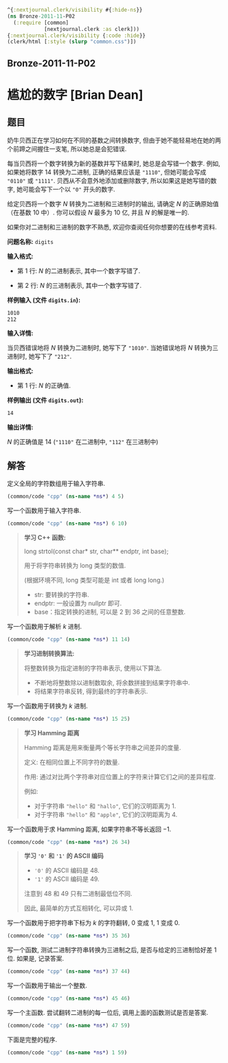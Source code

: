 ```clojure
^{:nextjournal.clerk/visibility #{:hide-ns}}
(ns Bronze-2011-11-P02
  (:require [common]
            [nextjournal.clerk :as clerk]))
{:nextjournal.clerk/visibility {:code :hide}}
(clerk/html [:style (slurp "common.css")])
```

## Bronze-2011-11-P02

# 尴尬的数字 [Brian Dean]

## 题目

奶牛贝西正在学习如何在不同的基数之间转换数字, 但由于她不能轻易地在她的两个前蹄之间握住一支笔, 所以她总是会犯错误.

每当贝西将一个数字转换为新的基数并写下结果时, 她总是会写错一个数字. 例如, 如果她将数字 $14$ 转换为二进制, 正确的结果应该是 `"1110"`, 但她可能会写成 `"0110"` 或 `"1111"`. 贝西从不会意外地添加或删除数字, 所以如果这是她写错的数字, 她可能会写下一个以 `"0"` 开头的数字.

给定贝西将一个数字 $N$ 转换为二进制和三进制时的输出, 请确定 $N$ 的正确原始值（在基数 $10$ 中）. 你可以假设 $N$ 最多为 $10$ 亿, 并且 $N$ 的解是唯一的.

如果你对二进制和三进制的数字不熟悉, 欢迎你查阅任何你想要的在线参考资料.

**问题名称:** `digits`

**输入格式:**

- 第 $1$ 行: $N$ 的二进制表示, 其中一个数字写错了.

- 第 $2$ 行: $N$ 的三进制表示, 其中一个数字写错了.

**样例输入 (文件 `digits.in`):**

```txt
1010
212
```

**输入详情:**

当贝西错误地将 $N$ 转换为二进制时, 她写下了 `"1010"`. 当她错误地将 $N$ 转换为三进制时, 她写下了 `"212"`.

**输出格式:**

- 第 1 行: $N$ 的正确值.

**样例输出 (文件 `digits.out`):**

```txt
14
```

**输出详情:**

$N$ 的正确值是 $14$ (`"1110"` 在二进制中, `"112"` 在三进制中)

## 解答

定义全局的字符数组用于输入字符串.

```clojure
(common/code "cpp" (ns-name *ns*) 4 5)
```

写一个函数用于输入字符串.

```clojure
(common/code "cpp" (ns-name *ns*) 6 10)
```

> **学习 C++ 函数:**
>
> long strtol(const char\* str, char\*\* endptr, int base);
>
> 用于将字符串转换为 long 类型的数值.
>
> (根据环境不同, long 类型可能是 int 或者 long long.)
>
> - str: 要转换的字符串.
> - endptr: 一般设置为 nullptr 即可.
> - base：指定转换的进制, 可以是 $2$ 到 $36$ 之间的任意整数.

写一个函数用于解析 $k$ 进制.

```clojure
(common/code "cpp" (ns-name *ns*) 11 14)
```

> **学习进制转换算法:**
>
> 将整数转换为指定进制的字符串表示, 使用以下算法.
>
> - 不断地将整数除以进制数取余, 将余数拼接到结果字符串中.
> - 将结果字符串反转, 得到最终的字符串表示.

写一个函数用于转换为 $k$ 进制.

```clojure
(common/code "cpp" (ns-name *ns*) 15 25)
```

> **学习 Hamming 距离**
>
> Hamming 距离是用来衡量两个等长字符串之间差异的度量.
>
> 定义: 在相同位置上不同字符的数量.
>
> 作用: 通过对比两个字符串对应位置上的字符来计算它们之间的差异程度.
>
> 例如:
>
> - 对于字符串 `"hello"` 和 `"hallo"`, 它们的汉明距离为 $1$.
> - 对于字符串 `"hello"` 和 `"apple"`, 它们的汉明距离为 $4$.

写一个函数用于求 Hamming 距离, 如果字符串不等长返回 $-1$.

```clojure
(common/code "cpp" (ns-name *ns*) 26 34)
```

> **学习 `'0'` 和 `'1'` 的 ASCII 编码**
>
> - `'0'` 的 ASCII 编码是 $48$.
> - `'1'` 的 ASCII 编码是 $49$.
>
> 注意到 $48$ 和 $49$ 只有二进制最低位不同.
>
> 因此, 最简单的方式互相转化, 可以异或 $1$.

写一个函数用于把字符串下标为 $k$ 的字符翻转, $0$ 变成 $1$, $1$ 变成 $0$.

```clojure
(common/code "cpp" (ns-name *ns*) 35 36)
```

写一个函数, 测试二进制字符串转换为三进制之后, 是否与给定的三进制恰好差 $1$ 位. 如果是, 记录答案.

```clojure
(common/code "cpp" (ns-name *ns*) 37 44)
```

写一个函数用于输出一个整数.

```clojure
(common/code "cpp" (ns-name *ns*) 45 46)
```

写一个主函数. 尝试翻转二进制的每一位后, 调用上面的函数测试是否是答案.

```clojure
(common/code "cpp" (ns-name *ns*) 47 59)
```

下面是完整的程序.

```clojure
(common/code "cpp" (ns-name *ns*) 1 59)
```

